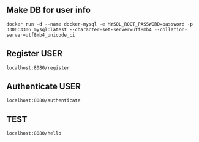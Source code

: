 ## Make DB for user info
```
docker run -d --name docker-mysql -e MYSQL_ROOT_PASSWORD=password -p 3306:3306 mysql:latest --character-set-server=utf8mb4 --collation-server=utf8mb4_unicode_ci
```

## Register USER
```
localhost:8080/register
```

## Authenticate USER
```
localhost:8080/authenticate
```

## TEST
```
localhost:8080/hello
```
